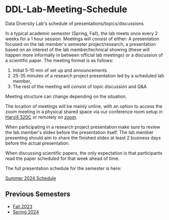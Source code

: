 # DDL-Lab-Meeting-Schedule

Data Diversity Lab's schedule of presentations/topics/discussions

In a typical academic semester (Spring, Fall), the lab meets once every 2 weeks for a 1 hour session. Meetings will consist of either: A presentation focused on the lab member's semester project/research, a presentation based on an interest of the lab member/technical showing (these will happen more informally in between official lab meetings) or a discussion of a scientific paper. 
The meeting format is as follows: 
1. Initial 5-10 min of set up and announcements
2. 25-35 minutes of a research project presentation led by a scheduled lab member,
3. The rest of the meeting will consist of topic discussion and Q&A

Meeting structure can change depending on the situation.

The location of meetings will be mainly online, with an option to access the zoom meeting in a physical shared space via our conference room setup in [Harvill 320C](https://interactivefloorplans.arizona.edu/76/0320C) or remotely on [zoom](https://arizona.zoom.us/my/hecdaniel).

When participating in a research project presentation make sure to review the lab member's slides before the presentation itself. The lab member presenting should aim to share the finished slides at least 2 business days before the actual presentation.

When discussing scientific papers, the only expectation is that participants read the paper scheduled for that week ahead of time.

The full presentation schedule for the semester is here:

[Summer 2024 Schedule](https://github.com/datadiversitylab/DDL-Lab-Meeting-Schedule/wiki/Summer_2024)

## Previous Semesters

* [Fall 2023](https://github.com/datadiversitylab/DDL-Lab-Meeting-Schedule/wiki/Fall_2023)
* [Spring 2024](https://github.com/datadiversitylab/DDL-Lab-Meeting-Schedule/wiki/Spring_2024)
  

